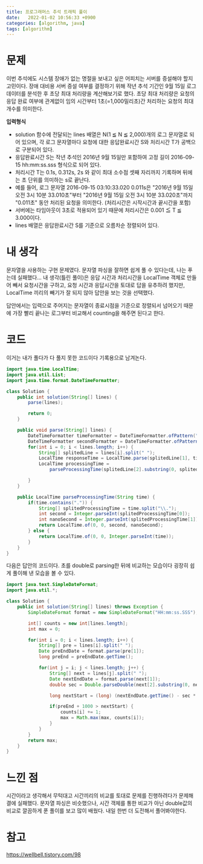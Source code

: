 ```yaml
---
title: 프로그래머스 추석 트래픽 풀이
date:   2022-01-02 10:56:33 +0900
categories: [algorithm, java]
tags: [algorithm]
---
```


# 문제
이번 추석에도 시스템 장애가 없는 명절을 보내고 싶은 어피치는 서버를 증설해야 할지 고민이다. 장애 대비용 서버 증설 여부를 결정하기 위해 작년 추석 기간인 9월 15일 로그 데이터를 분석한 후 초당 최대 처리량을 계산해보기로 했다. 초당 최대 처리량은 요청의 응답 완료 여부에 관계없이 임의 시간부터 1초(=1,000밀리초)간 처리하는 요청의 최대 개수를 의미한다.

**입력형식**
- solution 함수에 전달되는 lines 배열은 N(1 ≦ N ≦ 2,000)개의 로그 문자열로 되어 있으며, 각 로그 문자열마다 요청에 대한 응답완료시간 S와 처리시간 T가 공백으로 구분되어 있다.
- 응답완료시간 S는 작년 추석인 2016년 9월 15일만 포함하여 고정 길이 2016-09-15 hh:mm:ss.sss 형식으로 되어 있다.
- 처리시간 T는 0.1s, 0.312s, 2s 와 같이 최대 소수점 셋째 자리까지 기록하며 뒤에는 초 단위를 의미하는 s로 끝난다.
- 예를 들어, 로그 문자열 2016-09-15 03:10:33.020 0.011s은 "2016년 9월 15일 오전 3시 10분 33.010초"부터 "2016년 9월 15일 오전 3시 10분 33.020초"까지 "0.011초" 동안 처리된 요청을 의미한다. (처리시간은 시작시간과 끝시간을 포함)
- 서버에는 타임아웃이 3초로 적용되어 있기 때문에 처리시간은 0.001 ≦ T ≦ 3.000이다.
- lines 배열은 응답완료시간 S를 기준으로 오름차순 정렬되어 있다.

# 내 생각
문자열을 사용하는 구현 문제였다. 문자열 파싱을 잘하면 쉽게 풀 수 있다는데, 나는 푸는데 실패했다...
내 생각(틀린 풀이)은 응답 시간과 처리시간을 LocalTime 객체로 만들어 빼서 요청시간을 구하고, 요청 시간과 응답시간을 토대로 답을 유추하려 했지만, LocalTime 끼리의 빼기가 잘 되지 않아 답안을 보는 것을 선택했다.

답안에서는 입력으로 주어지는 문자열이 종료시점을 기준으로 정렬되서 넘어오기 때문에 가장 빨리 끝나는 로그부터 비교해서 counting을 해주면 된다고 한다.

# 코드
이거는 내가 풀다가 다 풀지 못한 코드이다 기록용으로 남겨논다.
```java
import java.time.LocalTime;
import java.util.List;
import java.time.format.DateTimeFormatter;

class Solution {
    public int solution(String[] lines) {
        parse(lines);

        return 0;
    }

    public void parse(String[] lines) {
        DateTimeFormatter timeFormatter = DateTimeFormatter.ofPattern("HH:mm:ss.SSS");
        DateTimeFormatter secondFormatter = DateTimeFormatter.ofPattern("00:00:ss.SSS");
        for(int i = 0; i < lines.length; i++) {
            String[] splitedLine = lines[i].split(" ");
            LocalTime responseTime = LocalTime.parse(splitedLine[1], timeFormatter);
            LocalTime processingTime =
                parseProcessingTime(splitedLine[2].substring(0, splitedLine[2].length() - 1));

        }
    }

    public LocalTime parseProcessingTime(String time) {
        if(time.contains(".")) {
            String[] splitedProcessingTime = time.split("\\.");
            int second = Integer.parseInt(splitedProcessingTime[0]);
            int nanoSecond = Integer.parseInt(splitedProcessingTime[1]) * 1_000_000;
            return LocalTime.of(0, 0, second, nanoSecond);
        } else {
            return LocalTime.of(0, 0, Integer.parseInt(time));
        }
    }
}
```
다음은 답안의 코드이다. 초를 double로 parsing한 뒤에 비교하는 모습이다 굉장히 쉽게 풀이해 낸 모습을 볼 수 있다.
```java
import java.text.SimpleDateFormat;
import java.util.*;

class Solution {
    public int solution(String[] lines) throws Exception {
        SimpleDateFormat format = new SimpleDateFormat("HH:mm:ss.SSS");

        int[] counts = new int[lines.length];
        int max = 0;

        for(int i = 0; i < lines.length; i++) {
            String[] pre = lines[i].split(" ");
            Date preEndDate = format.parse(pre[1]);
            long preEnd = preEndDate.getTime();

            for(int j = i; j < lines.length; j++) {
                String[] next = lines[j].split(" ");
                Date nextEndDate = format.parse(next[1]);
                double sec = Double.parseDouble(next[2].substring(0, next[2].length() -1));

                long nextStart = (long) (nextEndDate.getTime() - sec * 1000 + 1);

                if(preEnd + 1000 > nextStart) {
                    counts[i] += 1;
                    max = Math.max(max, counts[i]);
                }
            }
        }
        return max;
    }
}
```
# 느낀 점
시간이라고 생각해서 무턱대고 시간끼리의 비교를 토대로 문제를 진행하려다가 문제해결에 실패했다. 문자열 파싱은 비슷했으나, 시간 객체를 통한 비교가 아닌 double값의 비교로 깔끔하게 푼 풀이를 보고 많이 배웠다. 내일 한번 더 도전해서 풀어봐야한다.

# 참고
https://wellbell.tistory.com/98
